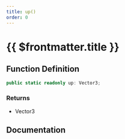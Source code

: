 ```yaml
---
title: up()
order: 0
---
```


# {{ $frontmatter.title }}

<!--@include: ./up_partial_header.md-->

## Function Definition

```ts
public static readonly up: Vector3;
```

### Returns

* Vector3

## Documentation

<!--@include: ./up_partial_footer.md-->
